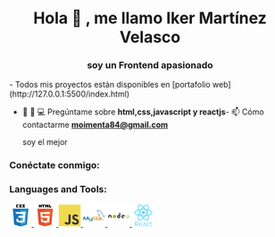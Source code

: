 <h1 align="center">Hola 👋 , me llamo Iker Martínez Velasco</h1><h3 align="center">soy un Frontend apasionado</h3>- Todos mis proyectos están disponibles en [portafolio web](http://127.0.0.1:5500/index.html)

- 💬 👨 💻 Pregúntame sobre **html,css,javascript y reactjs**- 📫 Cómo contactarme **moimenta84@gmail.com**

  <p>soy el mejor</p>



<h3 align="left">


Conéctate conmigo: </h3>
<p align="left"></p><h3 align="left">Languages and Tools:</h3><p align="left">



<a href="https://www.w3schools.com/css/" target="_blank" rel="noreferrer"> <img src="https://raw.githubusercontent.com/devicons/devicon/master/icons/css3/css3-original-wordmark.svg" alt="css3" width="40" height="40"/> </a> <a href="https://www.w3.org/html/" target="_blank" rel="noreferrer"> <img src="https://raw.githubusercontent.com/devicons/devicon/master/icons/html5/html5-original-wordmark.svg" alt="html5" width="40" height="40"/> </a> <a href="https://developer.mozilla.org/en-US/docs/Web/JavaScript" target="_blank" rel="noreferrer"> <img src="https://raw.githubusercontent.com/devicons/devicon/master/icons/javascript/javascript-original.svg" alt="javascript" width="40" height="40"/> </a> <a href="https://www.mysql.com/" target="_blank" rel="noreferrer"> <img src="https://raw.githubusercontent.com/devicons/devicon/master/icons/mysql/mysql-original-wordmark.svg" alt="mysql" width="40" height="40"/> </a> <a href="https://nodejs.org" target="_blank" rel="noreferrer"> <img src="https://raw.githubusercontent.com/devicons/devicon/master/icons/nodejs/nodejs-original-wordmark.svg" alt="nodejs" width="40" height="40"/> </a> <a href="https://reactjs.org/" target="_blank" rel="noreferrer"> <img src="https://raw.githubusercontent.com/devicons/devicon/master/icons/react/react-original-wordmark.svg" alt="react" width="40" height="40"/> </a> </p>
